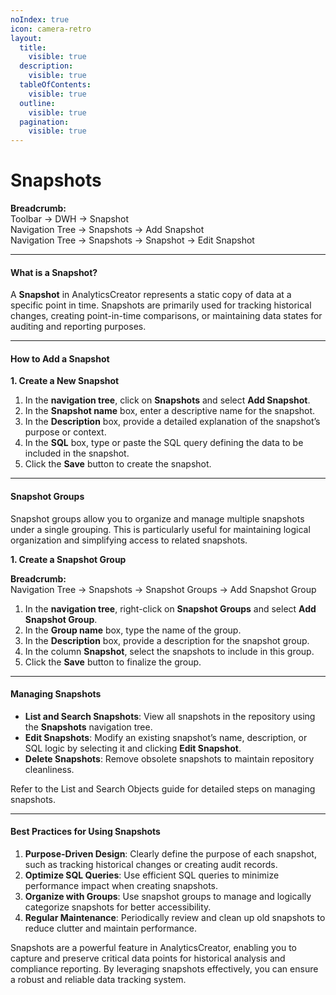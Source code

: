 ```yaml
---
noIndex: true
icon: camera-retro
layout:
  title:
    visible: true
  description:
    visible: true
  tableOfContents:
    visible: true
  outline:
    visible: true
  pagination:
    visible: true
---
```


# Snapshots

**Breadcrumb:**\
Toolbar → DWH → Snapshot\
Navigation Tree → Snapshots → Add Snapshot\
Navigation Tree → Snapshots → Snapshot → Edit Snapshot

***

#### **What is a Snapshot?**

A **Snapshot** in AnalyticsCreator represents a static copy of data at a specific point in time. Snapshots are primarily used for tracking historical changes, creating point-in-time comparisons, or maintaining data states for auditing and reporting purposes.

***

#### **How to Add a Snapshot**

**1. Create a New Snapshot**

1. In the **navigation tree**, click on **Snapshots** and select **Add Snapshot**.
2. In the **Snapshot name** box, enter a descriptive name for the snapshot.
3. In the **Description** box, provide a detailed explanation of the snapshot’s purpose or context.
4. In the **SQL** box, type or paste the SQL query defining the data to be included in the snapshot.
5. Click the **Save** button to create the snapshot.

***

#### **Snapshot Groups**

Snapshot groups allow you to organize and manage multiple snapshots under a single grouping. This is particularly useful for maintaining logical organization and simplifying access to related snapshots.

**1. Create a Snapshot Group**

**Breadcrumb:**\
Navigation Tree → Snapshots → Snapshot Groups → Add Snapshot Group

1. In the **navigation tree**, right-click on **Snapshot Groups** and select **Add Snapshot Group**.
2. In the **Group name** box, type the name of the group.
3. In the **Description** box, provide a description for the snapshot group.
4. In the column **Snapshot**, select the snapshots to include in this group.
5. Click the **Save** button to finalize the group.

***

#### **Managing Snapshots**

* **List and Search Snapshots**: View all snapshots in the repository using the **Snapshots** navigation tree.
* **Edit Snapshots**: Modify an existing snapshot’s name, description, or SQL logic by selecting it and clicking **Edit Snapshot**.
* **Delete Snapshots**: Remove obsolete snapshots to maintain repository cleanliness.

Refer to the List and Search Objects guide for detailed steps on managing snapshots.

***

#### **Best Practices for Using Snapshots**

1. **Purpose-Driven Design**: Clearly define the purpose of each snapshot, such as tracking historical changes or creating audit records.
2. **Optimize SQL Queries**: Use efficient SQL queries to minimize performance impact when creating snapshots.
3. **Organize with Groups**: Use snapshot groups to manage and logically categorize snapshots for better accessibility.
4. **Regular Maintenance**: Periodically review and clean up old snapshots to reduce clutter and maintain performance.

Snapshots are a powerful feature in AnalyticsCreator, enabling you to capture and preserve critical data points for historical analysis and compliance reporting. By leveraging snapshots effectively, you can ensure a robust and reliable data tracking system.

